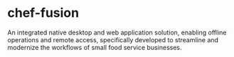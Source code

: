 # chef-fusion
An integrated native desktop and web application solution, enabling offline operations and remote access, specifically developed to streamline and modernize the workflows of small food service businesses.
